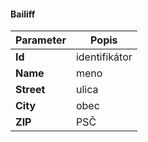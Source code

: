 #### Bailiff
| Parameter | Popis |
| ----------- | ----------- |
| **Id** | identifikátor |
| **Name** | meno |
| **Street** | ulica |
| **City** | obec |
| **ZIP** | PSČ |